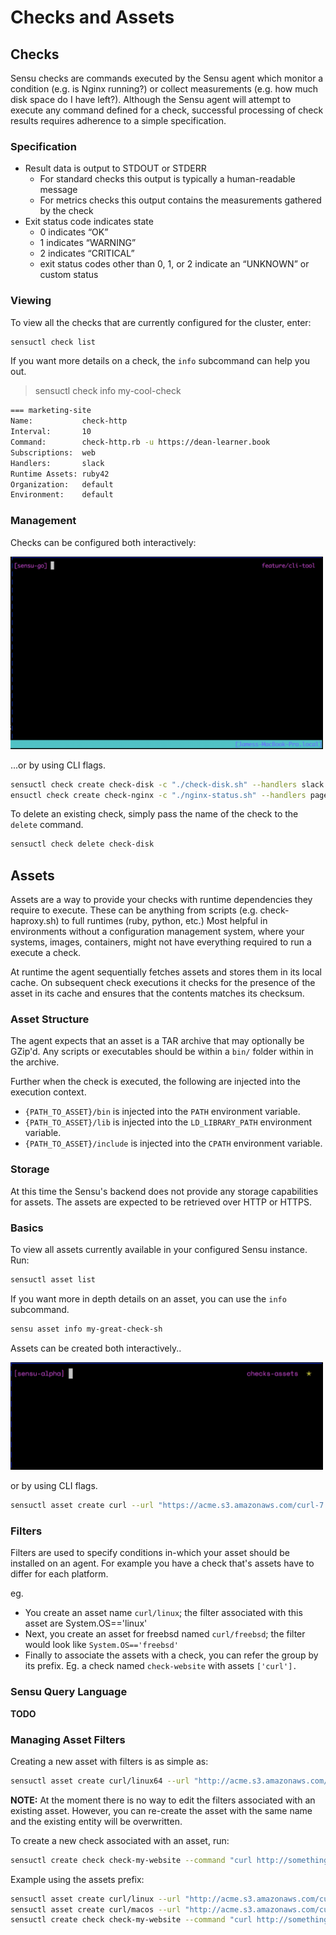 # Checks and Assets

## Checks

Sensu checks are commands executed by the Sensu agent which monitor a condition
(e.g. is Nginx running?) or collect measurements (e.g. how much disk space do I
have left?). Although the Sensu agent will attempt to execute any command
defined for a check, successful processing of check results requires adherence
to a simple specification.

### Specification

- Result data is output to STDOUT or STDERR
    - For standard checks this output is typically a human-readable message
    - For metrics checks this output contains the measurements gathered by the check
- Exit status code indicates state
    - 0 indicates “OK”
    - 1 indicates “WARNING”
    - 2 indicates “CRITICAL”
    - exit status codes other than 0, 1, or 2 indicate an “UNKNOWN” or custom status

### Viewing

To view all the checks that are currently configured for the cluster, enter:

```sh
sensuctl check list
```

If you want more details on a check, the `info` subcommand can help you out.

> sensuctl check info my-cool-check
```sh
=== marketing-site
Name:           check-http
Interval:       10
Command:        check-http.rb -u https://dean-learner.book
Subscriptions:  web
Handlers:       slack
Runtime Assets: ruby42
Organization:   default
Environment:    default
```

### Management

Checks can be configured both interactively:

<img src="assets/sensuctl-check-create.gif" alt="create asset" width="500px" />

...or by using CLI flags.

```sh
sensuctl check create check-disk -c "./check-disk.sh" --handlers slack -i 5 --subscriptions unix
ensuctl check create check-nginx -c "./nginx-status.sh" --handlers pagerduty,slack -i 15 --subscriptions unix,www
```

To delete an existing check, simply pass the name of the check to the `delete`
command.

```sh
sensuctl check delete check-disk
```

## Assets

Assets are a way to provide your checks with runtime dependencies they require
to execute. These can be anything from scripts (e.g. check-haproxy.sh) to
full runtimes (ruby, python, etc.) Most helpful in environments without a
configuration management system, where your systems, images, containers, might
not have everything required to run a execute a check.

At runtime the agent sequentially fetches assets and stores them in its local
cache. On subsequent check executions it checks for the presence of the asset in
its cache and ensures that the contents matches its checksum.

### Asset Structure

The agent expects that an asset is a TAR archive that may optionally be GZip'd.
Any scripts or executables should be within a `bin/` folder within in the
archive.

Further when the check is executed, the following are injected into the
execution context.

- `{PATH_TO_ASSET}/bin` is injected into the `PATH` environment variable.
- `{PATH_TO_ASSET}/lib` is injected into the `LD_LIBRARY_PATH` environment variable.
- `{PATH_TO_ASSET}/include` is injected into the `CPATH` environment variable.

### Storage

At this time the Sensu's backend does not provide any storage capabilities for
assets. The assets are expected to be retrieved over HTTP or HTTPS.

### Basics

To view all assets currently available in your configured Sensu instance. Run:

```sh
sensuctl asset list
```

If you want more in depth details on an asset, you can use the `info`
subcommand.

```sh
sensu asset info my-great-check-sh
```

Assets can be created both interactively..

<img src="assets/sensuctl-asset-create.gif" alt="create asset" width="500px" />

or by using CLI flags.

```sh
sensuctl asset create curl --url "https://acme.s3.amazonaws.com/curl-7.52.1.tar" --sha512 d940d3975051f7cb70c28bbf4b45cf4805b5113d44c96ed120e4a8a6206e55ed3fcdabb37158e3989d24267d9e185896e872ab7b10571edc90b62c0a20512346
```

### Filters

Filters are used to specify conditions in-which your asset should be installed
on an agent. For example you have a check that's assets have to differ for each
platform.

eg.

- You create an asset name `curl/linux`; the filter associated with this
  asset are System.OS=='linux'
- Next, you create an asset for freebsd named `curl/freebsd`; the filter would
  look like `System.OS=='freebsd'`
- Finally to associate the assets with a check, you can refer the group by its
  prefix. Eg. a check named `check-website` with assets `['curl'].`

### Sensu Query Language

**TODO**

### Managing Asset Filters

Creating a new asset with filters is as simple as:

```sh
sensuctl asset create curl/linux64 --url "http://acme.s3.amazonaws.com/curl-7-linux.tar" --sha512 XXX --filter "System.OS=='linux'" --filter "System.Arch == 'amd64'"
```
**NOTE:** At the moment there is no way to edit the filters associated with an
existing asset. However, you can re-create the asset with the same name and the
existing entity will be overwritten.

To create a new check associated with an asset, run:

```sh
sensuctl create check check-my-website --command "curl http://something" --runtime-asset ruby24,python31
```

Example using the assets prefix:

```sh
sensuctl asset create curl/linux --url "http://acme.s3.amazonaws.com/curl-7-linux.tar" --sha512 XXX --filter "System.OS=='linux'" --filter "System.Arch == 'amd64'"
sensuctl asset create curl/macos --url "http://acme.s3.amazonaws.com/curl-7-macos.tar" --sha512 XXX --filter "System.OS=='macos'" --filter "System.Arch == 'amd64'"
sensuctl create check check-my-website --command "curl http://something" --runtime-asset curl # by using prefix captures both assets
```
